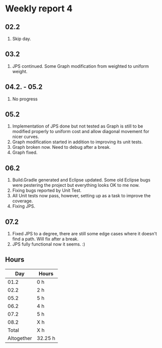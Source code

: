 # Weekly report 4

## 02.2
1. Skip day.

## 03.2
1. JPS continued. Some Graph modification from weighted to uniform weight.

## 04.2. - 05.2
1. No progress

## 05.2
1. Implementation of JPS done but not tested as Graph is still to be modified properly to uniform cost and allow diagonal movement for nicer curves.
1. Graph modification started in addition to improving its unit tests.
1. Graph broken now. Need to debug after a break.
1. Graph fixed.

## 06.2
1. Build.Gradle generated and Eclipse updated. Some old Eclipse bugs were pestering the project but everything looks OK to me now.
1. Fixing bugs reported by Unit Test.
1. All Unit tests now pass, however, setting up as a task to improve the coverage.
1. Fixing JPS.

## 07.2
1. Fixed JPS to a degree, there are still some edge cases where it doesn't find a path. Will fix after a break.
1. JPS fully functional now it seems. :)


## Hours
Day | Hours
---- | ----
01.2 | 0 h
02.2 | 2 h
05.2 | 5 h
06.2 | 4 h
07.2 | 5 h
08.2 | X h
Total | X h
Altogether | 32.25 h
